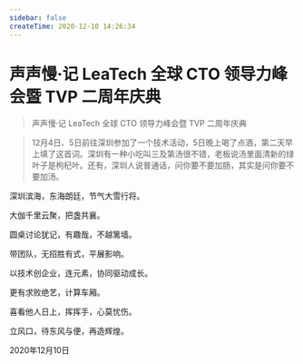 ```yaml
---
sidebar: false
createTime: 2020-12-10 14:26:34
---
```

# 声声慢·记 LeaTech 全球 CTO 领导力峰会暨 TVP 二周年庆典

> 声声慢·记 LeaTech 全球 CTO 领导力峰会暨 TVP 二周年庆典

> 12月4日、5日前往深圳参加了一个技术活动，5日晚上喝了点酒，第二天早上填了这首词。深圳有一种小吃叫三及第汤很不错，老板说汤里面清新的绿叶子是枸杞叶。还有，深圳人说普通话，问你要不要加肠，其实是问你要不要加汤。

<!-- more -->

深圳滨海，东海朗廷，节气大雪行将。

大伽千里云聚，把盏共襄。

圆桌讨论犹记，有趣哉，不越篱墙。

带团队，无招胜有式，平展影响。


以技术创企业，连元素，协同驱动成长。

更有求败绝艺，计算车厢。

喜看他人日上，挥挥手，心莫忧伤。

立风口，待东风与便，再造辉煌。


2020年12月10日